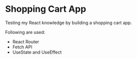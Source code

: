 # Shopping Cart App

Testing my React knowledge by building a shopping cart app.

Following are used:

- React Router
- Fetch API
- UseState and UseEffect
